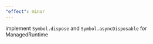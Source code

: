 ```yaml
---
"effect": minor
---
```


implement `Symbol.dispose` and `Symbol.asyncDisposable` for ManagedRuntime
